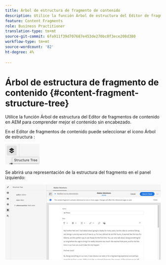 ```yaml
---
title: Árbol de estructura de fragmento de contenido
description: Utilice la función Árbol de estructura del Editor de fragmentos de contenido en AEM para comprender mejor el contenido sin encabezado.
feature: Content Fragments
role: Business Practitioner
translation-type: tm+mt
source-git-commit: 6fa911f39d707687e453de270bc0f3ece208d380
workflow-type: tm+mt
source-wordcount: '82'
ht-degree: 4%

---
```



# Árbol de estructura de fragmento de contenido {#content-fragment-structure-tree}

Utilice la función Árbol de estructura del Editor de fragmentos de contenido en AEM para comprender mejor el contenido sin encabezado.

En el Editor de fragmentos de contenido puede seleccionar el icono Árbol de estructura :

![Árbol de estructura de fragmento de contenido](assets/cfm-structuretree-01.png)

Se abrirá una representación de la estructura del fragmento en el panel izquierdo:

![Árbol de estructura de fragmento de contenido](assets/cfm-structuretree-02.png)